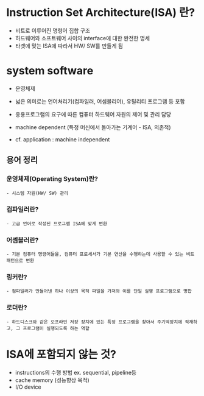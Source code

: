 # Instruction Set Architecture(ISA) 란?

- 비트로 이루어진 명령어 집합 구조  
- 하드웨어와 소프트웨어 사이의 interface에 대한 완전한 명세
- 타겟에 맞는 ISA에 따라서 HW/ SW를 만들게 됨



# system software

- 운영체제
- 넓은 의미로는 언어처리기(컴파일러, 어셈블리어), 유틸리티 프로그램 등 포함
- 응용프로그램의 요구에 따른 컴퓨터 하드웨어 자원의 제어 및 관리 담당
- machine dependent (특정 머신에서 돌아가는 기계어 - ISA, 의존적)

- cf. application : machine independent 


## 용어 정리 

### 운영체제(Operating System)란?
    - 시스템 자원(HW/ SW) 관리
### 컴파일러란?
    - 고급 언어로 작성된 프로그램 ISA에 맞게 변환
### 어셈블러란?
    - 기본 컴퓨터 명령어들을, 컴퓨터 프로세서가 기본 연산을 수행하는데 사용할 수 있는 비트 패턴으로 변환
### 링커란? 
    - 컴파일러가 만들어낸 하나 이상의 목적 파일을 가져와 이를 단일 실행 프로그램으로 병합
### 로더란?
    - 하드디스크와 같은 오프라인 저장 장치에 있는 특정 프로그램을 찾아서 주기억장치에 적재하고, 그 프로그램이 실행되도록 하는 역할


# ISA에 포함되지 않는 것?
- instructions의 수행 방법 ex. sequential, pipeline등 
- cache memory  (성능향상 목적)
- I/O device